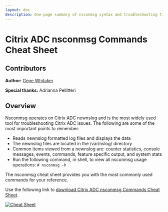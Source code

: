 ```yaml
---
layout: doc
description: One-page summary of nsconmsg syntax and troubleshooting tips.
---
```

# Citrix ADC nsconmsg Commands Cheat Sheet

## Contributors

**Author:** [Gene Whitaker](mailto:gene.whitaker@citrix.com)

**Special thanks:** Adrianna Pellitteri

## Overview

Nsconmsg operates on Citrix ADC newnslog and is the most widely used tool for troubleshooting Citrix ADC issues. The following are some of the most important points to remember:

*  Reads newnslog formatted log files and displays the data
*  The newnslog files are located in the /var/nslog/ directory
*  Common items viewed from a newnslog are: counter statistics, console messages, events, commands, feature specific output, and system stats
*  Run the following command, in shell, to view all nsconmsg usage operations: `# nsconmsg -h`

The nsconmsg cheat sheet provides you with the most commonly used commands for your reference.

Use the following link to [download Citrix ADC nsconmsg Commands Cheat Sheet](/en-us/tech-zone/learn/downloads/diagrams-posters_cheat-sheet-adc-nsconmsg.pdf).

[![Cheat Sheet](/en-us/tech-zone/learn/media/diagrams-posters_cheat-sheet-adc-nsconmsg_1.png)](/en-us/tech-zone/learn/downloads/diagrams-posters_cheat-sheet-adc-nsconmsg.pdf)
